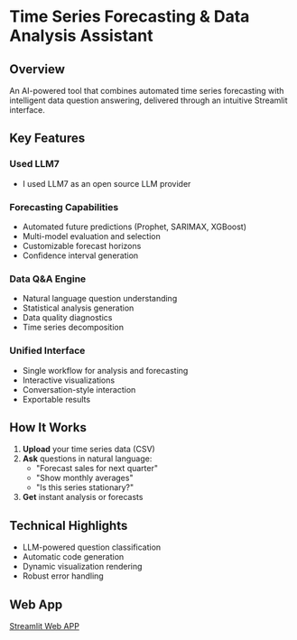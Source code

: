 # Time Series Forecasting & Data Analysis Assistant

## Overview
An AI-powered tool that combines automated time series forecasting with intelligent data question answering, delivered through an intuitive Streamlit interface.

## Key Features
### Used LLM7
- I used LLM7 as an open source LLM provider
### Forecasting Capabilities
- Automated future predictions (Prophet, SARIMAX, XGBoost)
- Multi-model evaluation and selection
- Customizable forecast horizons
- Confidence interval generation

### Data Q&A Engine
- Natural language question understanding
- Statistical analysis generation
- Data quality diagnostics
- Time series decomposition

### Unified Interface
- Single workflow for analysis and forecasting
- Interactive visualizations
- Conversation-style interaction
- Exportable results

## How It Works

1. **Upload** your time series data (CSV)
2. **Ask** questions in natural language:
   - "Forecast sales for next quarter"
   - "Show monthly averages"
   - "Is this series stationary?"
3. **Get** instant analysis or forecasts

## Technical Highlights

- LLM-powered question classification
- Automatic code generation
- Dynamic visualization rendering
- Robust error handling

## Web App
[Streamlit Web APP](https://ai-forecasting-ziad-elkafoury.streamlit.app)
